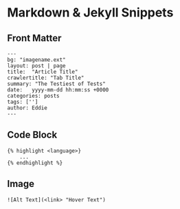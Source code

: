 # Markdown & Jekyll Snippets

## Front Matter
```
---
bg: "imagename.ext"
layout: post | page
title:  "Article Title"
crawlertitle: "Tab Title"
summary: "The Testiest of Tests"
date:   yyyy-mm-dd hh:mm:ss +0000
categories: posts
tags: ['']
author: Eddie
---
```

## Code Block
```
{% highlight <language>}
    ...
{% endhighlight %}
```

 ## Image
`![Alt Text](<link> "Hover Text")`